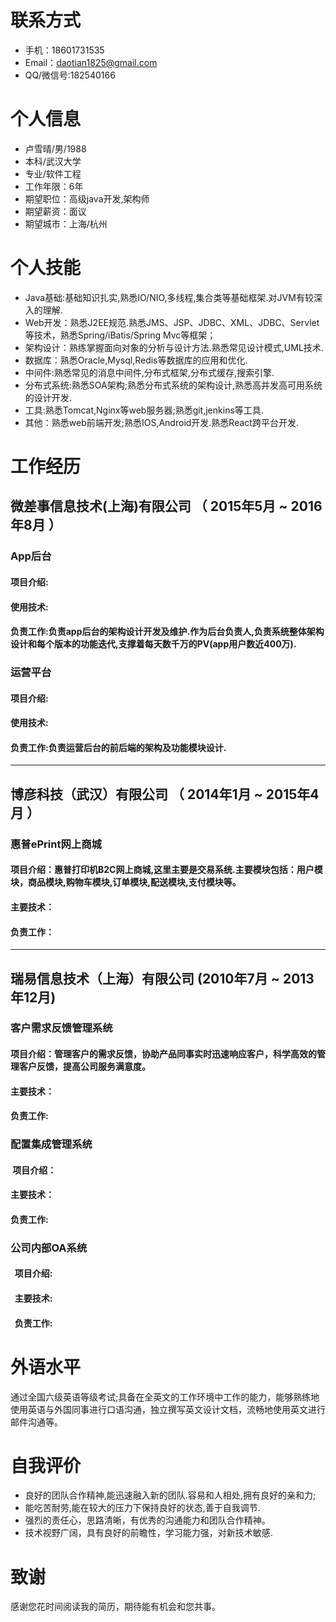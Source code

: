 
# 联系方式
- 手机：18601731535
- Email：daotian1825@gmail.com
- QQ/微信号:182540166

# 个人信息

 - 卢雪晴/男/1988 
 - 本科/武汉大学
 - 专业/软件工程 
 - 工作年限：6年
 - 期望职位：高级java开发,架构师
 - 期望薪资：面议
 - 期望城市：上海/杭州

# 个人技能

- Java基础:基础知识扎实,熟悉IO/NIO,多线程,集合类等基础框架.对JVM有较深入的理解.
- Web开发：熟悉J2EE规范.熟悉JMS、JSP、JDBC、XML、JDBC、Servlet等技术，熟悉Spring/iBatis/Spring Mvc等框架；
- 架构设计：熟练掌握面向对象的分析与设计方法.熟悉常见设计模式,UML技术.
- 数据库：熟悉Oracle,Mysql,Redis等数据库的应用和优化.
- 中间件:熟悉常见的消息中间件,分布式框架,分布式缓存,搜索引擎.
- 分布式系统:熟悉SOA架构;熟悉分布式系统的架构设计,熟悉高并发高可用系统的设计开发.
- 工具:熟悉Tomcat,Nginx等web服务器;熟悉git,jenkins等工具.
- 其他：熟悉web前端开发;熟悉IOS,Android开发.熟悉React跨平台开发.

# 工作经历

## 微差事信息技术(上海)有限公司 （ 2015年5月 ~ 2016年8月 ）

### App后台
#### 项目介绍:
#### 使用技术:
#### 负责工作:负责app后台的架构设计开发及维护.作为后台负责人,负责系统整体架构设计和每个版本的功能迭代,支撑着每天数千万的PV(app用户数近400万).

### 运营平台 
####  项目介绍:
####  使用技术:
####  负责工作:负责运营后台的前后端的架构及功能模块设计.

--------
## 博彦科技（武汉）有限公司 （ 2014年1月 ~ 2015年4月 ）

### 惠普ePrint网上商城
####  项目介绍：惠普打印机B2C网上商城,这里主要是交易系统.主要模块包括：用户模块，商品模块,购物车模块,订单模块,配送模块,支付模块等。
####  主要技术：
####  负责工作：

--------
## 瑞易信息技术（上海）有限公司 (2010年7月 ~ 2013年12月)

### 客户需求反馈管理系统
####  项目介绍：管理客户的需求反馈，协助产品同事实时迅速响应客户，科学高效的管理客户反馈，提高公司服务满意度。
####  主要技术：
####  负责工作:
  
### 配置集成管理系统
####  项目介绍：
####  主要技术：
####  负责工作:

### 公司内部OA系统
####   项目介绍:
####   主要技术:
####   负责工作:

# 外语水平
通过全国六级英语等级考试;具备在全英文的工作环境中工作的能力，能够熟练地使用英语与外国同事进行口语沟通，独立撰写英文设计文档，流畅地使用英文进行邮件沟通等。

# 自我评价
- 良好的团队合作精神,能迅速融入新的团队.容易和人相处,拥有良好的亲和力;
- 能吃苦耐劳,能在较大的压力下保持良好的状态,善于自我调节.
- 强烈的责任心，思路清晰，有优秀的沟通能力和团队合作精神。
- 技术视野广阔，具有良好的前瞻性，学习能力强，对新技术敏感.



# 致谢
感谢您花时间阅读我的简历，期待能有机会和您共事。
